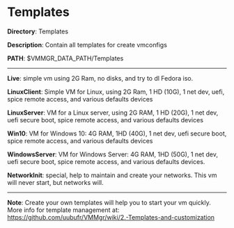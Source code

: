 # Templates

**Directory**: Templates

**Description**: Contain all templates for create vmconfigs

**PATH**: $VMMGR_DATA_PATH/Templates

***

**Live**: simple vm using 2G Ram, no disks, and try to dl Fedora iso.

**LinuxClient**: Simple VM for Linux, using 2G Ram, 1 HD (10G), 1 net dev, uefi, spice remote access, and various defaults devices

**LinuxServer**: VM for a Linux server, using 2G RAM, 1 HD (20G), 1 net dev, uefi secure boot, spice remote access, and various defaults devices

**Win10**: VM for Windows 10: 4G RAM, 1HD (40G), 1 net dev, uefi secure boot, spice remote access, and various defaults devices

**WindowsServer**: VM for Windows Server: 4G RAM, 1HD (50G), 1 net dev, uefi secure boot, spice remote access, and various defaults devices.

**NetworkInit**: special, help to maintain and create your networks. This vm will never start, but networks will.

***

**Note**: Create your own templates will help you to start your vm quickly. More info for template management at: https://github.com/uubufr/VMMgr/wiki/2.-Templates-and-customization
